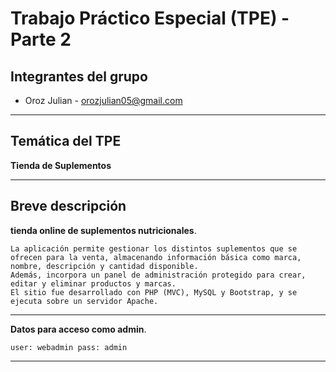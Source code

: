 # Trabajo Práctico Especial (TPE) - Parte 2

## Integrantes del grupo
- Oroz Julian - orozjulian05@gmail.com  

---

## Temática del TPE
**Tienda de Suplementos**

---

## Breve descripción

 **tienda online de suplementos nutricionales**.  

    La aplicación permite gestionar los distintos suplementos que se ofrecen para la venta, almacenando información básica como marca, nombre, descripción y cantidad disponible.
    Además, incorpora un panel de administración protegido para crear, editar y eliminar productos y marcas.
    El sitio fue desarrollado con PHP (MVC), MySQL y Bootstrap, y se ejecuta sobre un servidor Apache.

---

**Datos para acceso como admin**.   

    user: webadmin pass: admin

---
